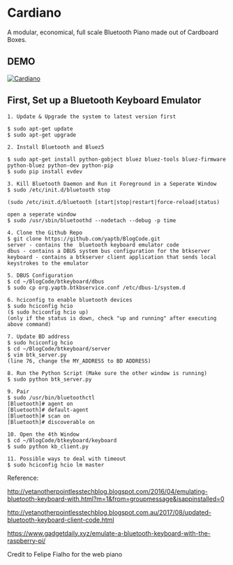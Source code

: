 # Cardiano
A modular, economical, full scale Bluetooth Piano made out of Cardboard Boxes. 

## DEMO

[![Cardiano](https://img.youtube.com/vi/PWZmeqmuyn4/0.jpg)](https://www.youtube.com/watch?v=PWZmeqmuyn4 "Spring18 - UCLA CSM117 - Virtuoso")

## First, Set up a Bluetooth Keyboard Emulator

```
1. Update & Upgrade the system to latest version first

$ sudo apt-get update
$ sudo apt-get upgrade
```
```
2. Install Bluetooth and Bluez5

$ sudo apt-get install python-gobject bluez bluez-tools bluez-firmware python-bluez python-dev python-pip
$ sudo pip install evdev 
```

```
3. Kill Bluetooth Daemon and Run it Foreground in a Seperate Window
$ sudo /etc/init.d/bluetooth stop

(sudo /etc/init.d/bluetooth [start|stop|restart|force-reload|status)

open a seperate window
$ sudo /usr/sbin/bluetoothd --nodetach --debug -p time

```

```
4. Clone the Github Repo
$ git clone https://github.com/yaptb/BlogCode.git
server - contains the  bluetooth keyboard emulator code
dbus - contains a DBUS system bus configuration for the btkserver
keyboard - contains a btkserver client application that sends local keystrokes to the emulator
```

```
5. DBUS Configuration
$ cd ~/BlogCode/btkeyboard/dbus
$ sudo cp org.yaptb.btkbservice.conf /etc/dbus-1/system.d
```

```
6. hciconfig to enable bluetooth devices
$ sudo hciconfig hcio
($ sudo hciconfig hcio up)
(only if the status is down, check "up and running" after executing above command)
```
```
7. Update BD address
$ sudo hciconfig hcio
$ cd ~/BlogCode/btkeyboard/server
$ vim btk_server.py
(line 76, change the MY_ADDRESS to BD ADDRESS)
```
```
8. Run the Python Script (Make sure the other window is running)
$ sudo python btk_server.py
```
```
9. Pair
$ sudo /usr/bin/bluetoothctl
[Bluetooth]# agent on
[Bluetooth]# default-agent
[Bluetooth]# scan on
[Bluetooth]# discoverable on
```
```
10. Open the 4th Window
$ cd ~/BlogCode/btkeyboard/keyboard
$ sudo python kb_client.py
```

```
11. Possible ways to deal with timeout
$ sudo hciconfig hcio lm master
```
Reference:            
                     
http://yetanotherpointlesstechblog.blogspot.com/2016/04/emulating-bluetooth-keyboard-with.html?m=1&from=groupmessage&isappinstalled=0            
                     
http://yetanotherpointlesstechblog.blogspot.com.au/2017/08/updated-bluetooth-keyboard-client-code.html          
               
https://www.gadgetdaily.xyz/emulate-a-bluetooth-keyboard-with-the-raspberry-pi/

Credit to Felipe Fialho for the web piano
